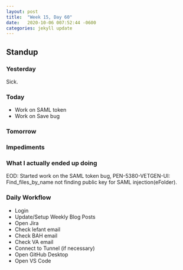 ```yaml
---
layout: post
title:  "Week 15, Day 60"
date:   2020-10-06 007:52:44 -0600
categories: jekyll update
---
```


## Standup
  
### Yesterday
Sick.

### Today
* Work on SAML token
* Work on Save bug
   
### Tomorrow
  
### Impediments

### What I actually ended up doing
EOD: Started work on the SAML token bug, PEN-5380-VETGEN-UI: Find_files_by_name not finding public key for SAML injection(eFolder). 

### Daily Workflow
* Login
* Update/Setup Weekly Blog Posts
* Open Jira
* Check lefant email
* Check BAH email
* Check VA email
* Connect to Tunnel (if necessary)
* Open GitHub Desktop
* Open VS Code

